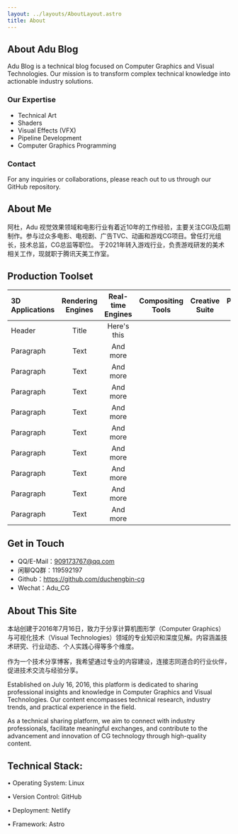 ```yaml
---
layout: ../layouts/AboutLayout.astro
title: About
---
```


## About Adu Blog

Adu Blog is a technical blog focused on Computer Graphics and Visual Technologies. Our mission is to transform complex technical knowledge into actionable industry solutions.

### Our Expertise

- Technical Art
- Shaders
- Visual Effects (VFX)
- Pipeline Development
- Computer Graphics Programming

### Contact

For any inquiries or collaborations, please reach out to us through our GitHub repository.

## About Me

阿杜，Adu
视觉效果领域和电影行业有着近10年的工作经验，主要关注CGI及后期制作。参与过众多电影、电视剧、广告TVC、动画和游戏CG项目。曾任灯光组长，技术总监，CG总监等职位。
于2021年转入游戏行业，负责游戏研发的美术相关工作，现就职于腾讯天美工作室。

## Production Toolset

| 3D Applications      | Rendering Engines |Real-time Engines |Compositing Tools |Creative Suite | Pipeline Tools     |
| :---        |    :----:   |    :----:  |   :----:   |    :----:  |          ---: |
| Header      | Title       | Here's this|            |            |               |
| Paragraph   | Text        | And more   |            |            |               |
| Paragraph   | Text        | And more   |            |            |               |
| Paragraph   | Text        | And more   |            |            |               |
| Paragraph   | Text        | And more   |            |            |               |
| Paragraph   | Text        | And more   |            |            |               |
| Paragraph   | Text        | And more   |            |            |               |
| Paragraph   | Text        | And more   |            |            |               |
| Paragraph   | Text        | And more   |            |            |               |
| Paragraph   | Text        | And more   |            |            |               |



## Get in Touch
- QQ/E-Mail：909173767@qq.com
- 闲聊QQ群：119592197
- Github：https://github.com/duchengbin-cg
- Wechat：Adu_CG


## About This Site
本站创建于2016年7月16日，致力于分享计算机图形学（Computer Graphics）与可视化技术（Visual Technologies）领域的专业知识和深度见解。内容涵盖技术研究、行业动态、个人实践心得等多个维度。

作为一个技术分享博客，我希望通过专业的内容建设，连接志同道合的行业伙伴，促进技术交流与经验分享。

Established on July 16, 2016, this platform is dedicated to sharing professional insights and knowledge in Computer Graphics and Visual Technologies. Our content encompasses technical research, industry trends, and practical experience in the field.

As a technical sharing platform, we aim to connect with industry professionals, facilitate meaningful exchanges, and contribute to the advancement and innovation of CG technology through high-quality content.



## Technical Stack:

• Operating System: Linux

• Version Control: GitHub

• Deployment: Netlify

• Framework: Astro